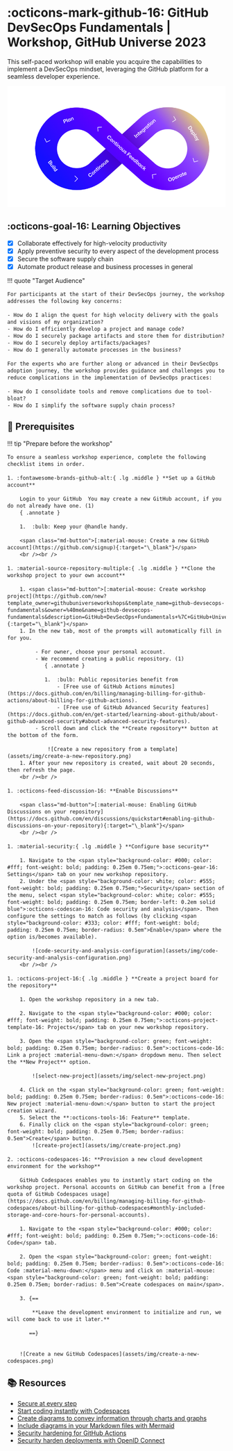 <!-- markdownlint-disable MD033 -->

# :octicons-mark-github-16: GitHub DevSecOps Fundamentals | Workshop, GitHub Universe 2023

This self-paced workshop will enable you acquire the capabilities to implement a DevSecOps mindset, leveraging the GitHub platform for a seamless developer experience.

![end-to-end](assets/img/e2e-github.png)

## :octicons-goal-16: Learning Objectives

- [x] Collaborate effectively for high-velocity productivity
- [x] Apply preventive security to every aspect of the development process
- [x] Secure the software supply chain
- [x] Automate product release and business processes in general

!!! quote "Target Audience"

    For participants at the start of their DevSecOps journey, the workshop addresses the following key concerns:

    - How do I align the quest for high velocity delivery with the goals and visions of my organization?
    - How do I efficiently develop a project and manage code?
    - How do I securely package artifacts and store them for distribution?
    - How do I securely deploy artifacts/packages?
    - How do I generally automate processes in the business?

    For the experts who are further along or advanced in their DevSecOps adoption journey, the workshop provides guidance and challenges you to reduce complications in the implementation of DevSecOps practices:

    - How do I consolidate tools and remove complications due to tool-bloat?
    - How do I simplify the software supply chain process?

## :footprints: Prerequisites

!!! tip "Prepare before the workshop"

    To ensure a seamless workshop experience, complete the following checklist items in order.

    1. :fontawesome-brands-github-alt:{ .lg .middle } **Set up a GitHub account**

        Login to your GitHub  You may create a new GitHub account, if you do not already have one. (1)
        { .annotate }

        1.  :bulb: Keep your @handle handy.

        <span class="md-button">[:material-mouse: Create a new GitHub account](https://github.com/signup){:target="\_blank"}</span>
        <br /><br />

    1. :material-source-repository-multiple:{ .lg .middle } **Clone the workshop project to your own account**

        1. <span class="md-button">[:material-mouse: Create workshop project](https://github.com/new?template_owner=githubuniverseworkshops&template_name=github-devsecops-fundamentals&owner=%40me&name=github-devsecops-fundamentals&description=GitHub+DevSecOps+Fundamentals+%7C+GitHub+Universe+2023+workshop&visibility=public){:target="\_blank"}</span>
        1. In the new tab, most of the prompts will automatically fill in for you.

             - For owner, choose your personal account.
             - We recommend creating a public repository. (1)
                { .annotate }

                1.  :bulb: Public repositories benefit from
                    - [Free use of GitHub Actions minutes](https://docs.github.com/en/billing/managing-billing-for-github-actions/about-billing-for-github-actions).
                    - [Free use of GitHub Advanced Security features](https://docs.github.com/en/get-started/learning-about-github/about-github-advanced-security#about-advanced-security-features).
             - Scroll down and click the **Create repository** button at the bottom of the form.

                 ![Create a new repository from a template](assets/img/create-a-new-repository.png)
        1. After your new repository is created, wait about 20 seconds, then refresh the page.
        <br /><br />

    1. :octicons-feed-discussion-16: **Enable Discussions**

        <span class="md-button">[:material-mouse: Enabling GitHub Discussions on your repository](https://docs.github.com/en/discussions/quickstart#enabling-github-discussions-on-your-repository){:target="\_blank"}</span>
        <br /><br />

    1. :material-security:{ .lg .middle } **Configure base security**

        1. Navigate to the <span style="background-color: #000; color: #fff; font-weight: bold; padding: 0.25em 0.75em;">:octicons-gear-16: Settings</span> tab on your new workshop repository.
        2. Under the <span style="background-color: white; color: #555; font-weight: bold; padding: 0.25em 0.75em;">Security</span> section of the menu, select <span style="background-color: white; color: #555; font-weight: bold; padding: 0.25em 0.75em; border-left: 0.2em solid blue">:octicons-codescan-16: Code security and analysis</span>. Then configure the settings to match as follows (by clicking <span style="background-color: #333; color: #fff; font-weight: bold; padding: 0.25em 0.75em; border-radius: 0.5em">Enable</span> where the option is/becomes available).

            ![code-security-and-analysis-configuration](assets/img/code-security-and-analysis-configuration.png)
        <br /><br />

    1. :octicons-project-16:{ .lg .middle } **Create a project board for the repository**

        1. Open the workshop repository in a new tab.

        2. Navigate to the <span style="background-color: #000; color: #fff; font-weight: bold; padding: 0.25em 0.75em;">:octicons-project-template-16: Projects</span> tab on your new workshop repository.

        3. Open the <span style="background-color: green; font-weight: bold; padding: 0.25em 0.75em; border-radius: 0.5em">:octicons-code-16: Link a project :material-menu-down:</span> dropdown menu. Then select the **New Project** option.

            ![select-new-project](assets/img/select-new-project.png)

        4. Click on the <span style="background-color: green; font-weight: bold; padding: 0.25em 0.75em; border-radius: 0.5em">:octicons-code-16: New project :material-menu-down:</span> button to start the project creation wizard.
        5. Select the **:octicons-tools-16: Feature** template.
        6. Finally click on the <span style="background-color: green; font-weight: bold; padding: 0.25em 0.75em; border-radius: 0.5em">Create</span> button.
            ![create-project](assets/img/create-project.png)

    2. :octicons-codespaces-16: **Provision a new cloud development environment for the workshop**

        GitHub Codespaces enables you to instantly start coding on the workshop project. Personal accounts on GitHub can benefit from a [free quota of GitHub Codespaces usage](https://docs.github.com/en/billing/managing-billing-for-github-codespaces/about-billing-for-github-codespaces#monthly-included-storage-and-core-hours-for-personal-accounts).

        1. Navigate to the <span style="background-color: #000; color: #fff; font-weight: bold; padding: 0.25em 0.75em;">:octicons-code-16: Code</span> tab.

        2. Open the <span style="background-color: green; font-weight: bold; padding: 0.25em 0.75em; border-radius: 0.5em">:octicons-code-16: Code :material-menu-down:</span> menu and click on :material-mouse: <span style="background-color: green; font-weight: bold; padding: 0.25em 0.75em; border-radius: 0.5em">Create codespaces on main</span>.

        3. {==

            **Leave the development environment to initialize and run, we will come back to use it later.**

           ==}


        ![Create a new GitHub Codespaces](assets/img/create-a-new-codespaces.png)

## :books: Resources

- [Secure at every step](https://github.com/features/security)
- [Start coding instantly with Codespaces](https://github.com/features/codespaces)
- [Create diagrams to convey information through charts and graphs](https://docs.github.com/en/get-started/writing-on-github/working-with-advanced-formatting/creating-diagrams)
- [Include diagrams in your Markdown files with Mermaid](https://github.blog/2022-02-14-include-diagrams-markdown-files-mermaid/)
- [Security hardening for GitHub Actions](https://docs.github.com/en/actions/security-guides/security-hardening-for-github-actions)
- [Security harden deployments with OpenID Connect](https://docs.github.com/en/actions/deployment/security-hardening-your-deployments/about-security-hardening-with-openid-connect)
